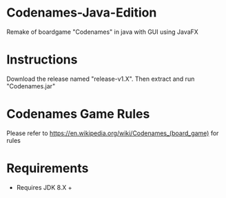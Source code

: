 # Codenames-Java-Edition
Remake of boardgame "Codenames" in java with GUI using JavaFX
# Instructions
Download the release named "release-v1.X". Then extract and run "Codenames.jar"
# Codenames Game Rules
Please refer to https://en.wikipedia.org/wiki/Codenames_(board_game) for rules
# Requirements
* Requires JDK 8.X +
